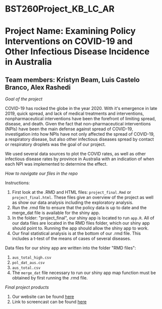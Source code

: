 # BST260Project_KB_LC_AR

# Project Name: Examining Policy Interventions on COVID-19 and Other Infectious Disease Incidence in Australia 
## Team members: Kristyn Beam, Luis Castelo Branco, Alex Rashedi

_Goal of the project_

COVID-19 has rocked the globe in the year 2020. With it's emergence in late 2019, quick spread, and lack of medical treatments and interventions, nonpharmaceutical interventions have been the forefront of limiting spread, disease, and death. Given the fact that non-pharmaceutical interventions (NPIs) have been the main defense against spread of COVID-19, investigation into how NPIs have not only affected the spread of COVID-19, a respiratory disease, but also other infectious diseases spread by contact or respiratory droplets was the goal of our project. 

We used several data sources to plot the COVID rates, as well as other infectious disease rates by province in Australia with an indication of when each NPI was implemented to determine the effect.

_How to navigate our files in the repo_

Instructions:
1. First look at the .RMD and HTML files: `project_final.Rmd` or `project_final.html`. These files give an overview of the project as well as show our data analysis including the exploratory analysis. 
2. Run the .rmd file to ensure that the policy data is up to date and the merge_dat file is available for the shiny app.
3. In the folder: "project_final", our shiny app is located to run `app.R`. All of our data files are located in the RMD files folder, which our shiny app should point to. Running the app should allow the shiny app to work.
4. Our final statistical analysis is at the bottom of our .rmd file. This includes a t-test of the means of cases of several diseases.

Data files for our shiny app are written into the folder "RMD files":

1. `aus_total_high.csv`
2. `pol_dat_aus.csv`
3. `aus_total.csv`
4. The `merge_dat` file necessary to run our shiny app map function must be obtained by first running the .rmd file.

_Final project products_

1. Our website can be found [here](https://sites.google.com/view/kblcar-bst260-final-project/home)
2. Link to screencast can be found [here](www.here.com)  
